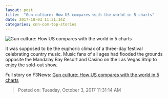 ```yaml
---
layout: post
title:  "Gun culture: How US compares with the world in 5 charts"
date: 2017-10-03 11:31:14Z
categories: cnn-com-top-stories
---
```


![Gun culture: How US compares with the world in 5 charts](http://i2.cdn.cnn.com/cnnnext/dam/assets/170719144114-gun-stats-card-image-super-tease.jpg)

It was supposed to be the euphoric climax of a three-day festival celebrating country music. Music fans of all ages had flooded the grounds opposite the Mandalay Bay Resort and Casino on the Las Vegas Strip to enjoy the sold-out show.


Full story on F3News: [Gun culture: How US compares with the world in 5 charts](http://www.f3nws.com/n/scjtvH)

> Posted on: Tuesday, October 3, 2017 11:31:14 AM
